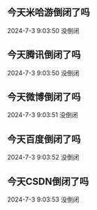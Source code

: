 ## 今天米哈游倒闭了吗

2024-7-3 9:03:50 没倒闭

## 今天腾讯倒闭了吗

2024-7-3 9:03:50 没倒闭

## 今天微博倒闭了吗

2024-7-3 9:03:51 没倒闭

## 今天百度倒闭了吗

2024-7-3 9:03:52 没倒闭

## 今天CSDN倒闭了吗

2024-7-3 9:03:53 没倒闭

